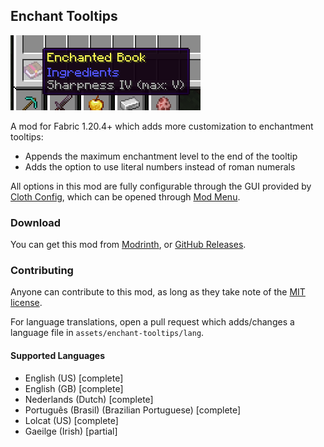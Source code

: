 ## Enchant Tooltips

![Preview of the tooltip](.github/image.png)

A mod for Fabric 1.20.4+ which adds more customization to enchantment tooltips:

- Appends the maximum enchantment level to the end of the tooltip
- Adds the option to use literal numbers instead of roman numerals

All options in this mod are fully configurable through the GUI provided by [Cloth Config](https://modrinth.com/mod/cloth-config), which can be opened
through [Mod Menu](https://modrinth.com/mod/modmenu).

### Download

You can get this mod from [Modrinth](https://modrinth.com/mod/enchant-tooltips),
or [GitHub Releases](https://github.com/caoimhebyrne/enchant-tooltips).


### Contributing

Anyone can contribute to this mod, as long as they take note of the [MIT license](LICENSE).

For language translations, open a pull request which adds/changes a language file in `assets/enchant-tooltips/lang`.

#### Supported Languages
- English (US) [complete]
- English (GB) [complete]
- Nederlands (Dutch) [complete]
- Português (Brasil) (Brazilian Portuguese) [complete]
- Lolcat (US) [complete]
- Gaeilge (Irish) [partial]